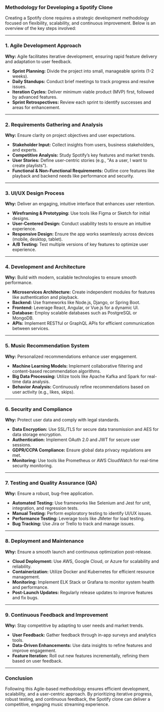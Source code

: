 ### **Methodology for Developing a Spotify Clone**  

Creating a Spotify clone requires a strategic development methodology focused on flexibility, scalability, and continuous improvement. Below is an overview of the key steps involved:  

---

### **1. Agile Development Approach**  
**Why:** Agile facilitates iterative development, ensuring rapid feature delivery and adaptation to user feedback.  

- **Sprint Planning:** Divide the project into small, manageable sprints (1-2 weeks).  
- **Daily Standups:** Conduct brief meetings to track progress and resolve issues.  
- **Iteration Cycles:** Deliver minimum viable product (MVP) first, followed by advanced features.  
- **Sprint Retrospectives:** Review each sprint to identify successes and areas for enhancement.  

---

### **2. Requirements Gathering and Analysis**  
**Why:** Ensure clarity on project objectives and user expectations.  

- **Stakeholder Input:** Collect insights from users, business stakeholders, and experts.  
- **Competitive Analysis:** Study Spotify’s key features and market trends.  
- **User Stories:** Define user-centric stories (e.g., "As a user, I want to create playlists").  
- **Functional & Non-Functional Requirements:** Outline core features like playback and backend needs like performance and security.  

---

### **3. UI/UX Design Process**  
**Why:** Deliver an engaging, intuitive interface that enhances user retention.  

- **Wireframing & Prototyping:** Use tools like Figma or Sketch for initial designs.  
- **User-Centered Design:** Conduct usability tests to ensure an intuitive experience.  
- **Responsive Design:** Ensure the app works seamlessly across devices (mobile, desktop, tablet).  
- **A/B Testing:** Test multiple versions of key features to optimize user experience.  

---

### **4. Development and Architecture**  
**Why:** Build with modern, scalable technologies to ensure smooth performance.  

- **Microservices Architecture:** Create independent modules for features like authentication and playback.  
- **Backend:** Use frameworks like Node.js, Django, or Spring Boot.  
- **Frontend:** Leverage React, Angular, or Vue.js for a dynamic UI.  
- **Database:** Employ scalable databases such as PostgreSQL or MongoDB.  
- **APIs:** Implement RESTful or GraphQL APIs for efficient communication between services.  

---

### **5. Music Recommendation System**  
**Why:** Personalized recommendations enhance user engagement.  

- **Machine Learning Models:** Implement collaborative filtering and content-based recommendation algorithms.  
- **Big Data Processing:** Utilize tools like Apache Kafka and Spark for real-time data analysis.  
- **Behavior Analysis:** Continuously refine recommendations based on user activity (e.g., likes, skips).  

---

### **6. Security and Compliance**  
**Why:** Protect user data and comply with legal standards.  

- **Data Encryption:** Use SSL/TLS for secure data transmission and AES for data storage encryption.  
- **Authentication:** Implement OAuth 2.0 and JWT for secure user sessions.  
- **GDPR/CCPA Compliance:** Ensure global data privacy regulations are met.  
- **Monitoring:** Use tools like Prometheus or AWS CloudWatch for real-time security monitoring.  

---

### **7. Testing and Quality Assurance (QA)**  
**Why:** Ensure a robust, bug-free application.  

- **Automated Testing:** Use frameworks like Selenium and Jest for unit, integration, and regression tests.  
- **Manual Testing:** Perform exploratory testing to identify UI/UX issues.  
- **Performance Testing:** Leverage tools like JMeter for load testing.  
- **Bug Tracking:** Use Jira or Trello to track and manage issues.  

---

### **8. Deployment and Maintenance**  
**Why:** Ensure a smooth launch and continuous optimization post-release.  

- **Cloud Deployment:** Use AWS, Google Cloud, or Azure for scalability and reliability.  
- **Containerization:** Utilize Docker and Kubernetes for efficient resource management.  
- **Monitoring:** Implement ELK Stack or Grafana to monitor system health and performance.  
- **Post-Launch Updates:** Regularly release updates to improve features and fix bugs.  

---

### **9. Continuous Feedback and Improvement**  
**Why:** Stay competitive by adapting to user needs and market trends.  

- **User Feedback:** Gather feedback through in-app surveys and analytics tools.  
- **Data-Driven Enhancements:** Use data insights to refine features and improve engagement.  
- **Feature Iteration:** Roll out new features incrementally, refining them based on user feedback.  

---

### **Conclusion**  
Following this Agile-based methodology ensures efficient development, scalability, and a user-centric approach. By prioritizing iterative progress, robust testing, and continuous feedback, the Spotify clone can deliver a competitive, engaging music streaming experience.
